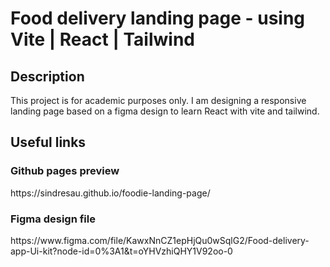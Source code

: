 <h1>Food delivery landing page - using Vite | React | Tailwind</h1>

<h2>Description</h2>
<p>
This project is for academic purposes only. I am designing a responsive landing page based on a figma design to learn React with vite and tailwind.
</p>

<h2>Useful links</h2>
<h3>Github pages preview</h3>
https://sindresau.github.io/foodie-landing-page/
<h3>Figma design file</h3>
https://www.figma.com/file/KawxNnCZ1epHjQu0wSqlG2/Food-delivery-app-Ui-kit?node-id=0%3A1&t=oYHVzhiQHY1V92oo-0